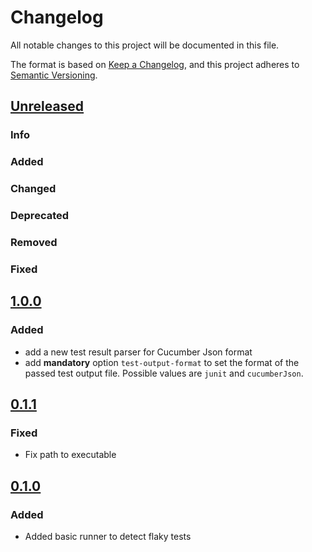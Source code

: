 # Changelog

All notable changes to this project will be documented in this file.

The format is based on [Keep a Changelog](https://keepachangelog.com/en/1.0.0/), and this project adheres
to [Semantic Versioning](https://semver.org/spec/v2.0.0.html).

## [Unreleased](https://github.com/Smartesting/assert-contain-exactly/compare/v1.0.0...main)

### Info

### Added

### Changed

### Deprecated

### Removed

### Fixed

## [1.0.0](https://github.com/Smartesting/assert-contain-exactly/compare/v0.1.1...v1.0.0)

### Added

- add a new test result parser for Cucumber Json format
- add **mandatory** option `test-output-format` to set the format of the passed test output file. Possible values are `junit` and `cucumberJson`.

## [0.1.1](https://github.com/Smartesting/assert-contain-exactly/compare/v0.1.0...v0.1.1)

### Fixed

- Fix path to executable

## [0.1.0](https://github.com/Smartesting/assert-contain-exactly/compare/904f61b4970af30387af2aa1db2efee990ac8ada...v0.1.0)

### Added

- Added basic runner to detect flaky tests

